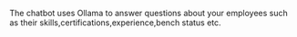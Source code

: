 The chatbot uses Ollama to answer questions about your employees such as their skills,certifications,experience,bench status etc.

